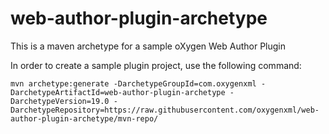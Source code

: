 # web-author-plugin-archetype
This is a maven archetype for a sample oXygen Web Author Plugin

In order to create a sample plugin project, use the following command:

```
mvn archetype:generate -DarchetypeGroupId=com.oxygenxml -DarchetypeArtifactId=web-author-plugin-archetype -DarchetypeVersion=19.0 -DarchetypeRepository=https://raw.githubusercontent.com/oxygenxml/web-author-plugin-archetype/mvn-repo/
```
